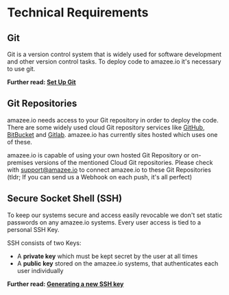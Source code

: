 # Technical Requirements

## Git

Git is a version control system that is widely used for software development and other version control tasks. To deploy code to amazee.io it's necessary to use git.

**Further read: [Set Up Git](https://help.github.com/articles/set-up-git/)**

## Git Repositories

amazee.io needs access to your Git repository in order to deploy the code. There are some widely used cloud Git repository services like [GitHub](http://github.com), [BitBucket](http://bitbucket.org) and [Gitlab](https://gitlab.com). amazee.io has currently sites hosted which uses one of these.

amazee.io is capable of using your own hosted Git Repository or on-premises versions of the mentioned Cloud Git repositories. Please check with support@amazee.io to connect amazee.io to these Git Repositories (tldr; If you can send us a Webhook on each push, it's all perfect)


## Secure Socket Shell (SSH)

To keep our systems secure and access easily revocable we don't set static passwords on any amazee.io systems. Every user access is tied to a personal SSH Key. 

SSH consists of two Keys:

- A **private key** which must be kept secret by the user at all times
- A **public key** stored on the amazee.io systems, that authenticates each user individually

**Further read: [Generating a new SSH key](https://help.github.com/articles/generating-a-new-ssh-key-and-adding-it-to-the-ssh-agent/)**

